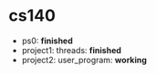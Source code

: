 # cs140
- ps0:  **finished**
- project1: threads: **finished**
- project2: user_program: **working**
